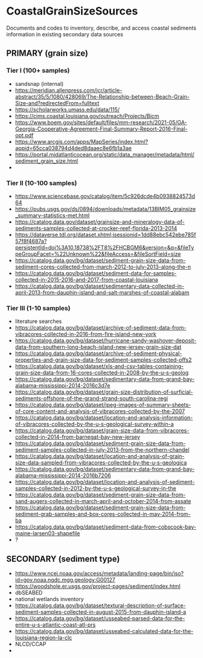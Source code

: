 # CoastalGrainSizeSources
Documents and codes to inventory, describe, and access coastal sediments information in existing secondary data sources

## PRIMARY (grain size)

### Tier I (100+ samples)
* sandsnap (internal)
* https://meridian.allenpress.com/jcr/article-abstract/35/5/1080/428069/The-Relationship-between-Beach-Grain-Size-and?redirectedFrom=fulltext
* https://scholarworks.umass.edu/data/115/
* https://cims.coastal.louisiana.gov/outreach/Projects/Bicm
* https://www.boem.gov/sites/default/files/mm-research/2021-05/GA-Georgia-Cooperative-Agreement-Final-Summary-Report-2016-Final-opt.pdf
* https://www.arcgis.com/apps/MapSeries/index.html?appid=65cca038794d4ded8daaec8e6fb1a3ae
* https://portal.midatlanticocean.org/static/data_manager/metadata/html/sediment_grain_size.html 
* 

### Tier II (10-100 samples)
* https://www.sciencebase.gov/catalog/item/5c926dcde4b0938824573d64
* https://pubs.usgs.gov/ds/0894/downloads/metadata/13BIM05_grainsize_summary-statistics-met.html
* https://catalog.data.gov/dataset/grainsize-and-mineralogy-data-of-sediments-samples-collected-at-crocker-reef-florida-2013-2014
* https://dataverse.tdl.org/dataset.xhtml;jsessionid=1dd88ebc542ebe785f57f8f4687a?persistentId=doi%3A10.18738%2FT8%2FHCBGM6&version=&q=&fileTypeGroupFacet=%22Unknown%22&fileAccess=&fileSortField=size
* https://catalog.data.gov/bg/dataset/sediment-grain-size-data-from-sediment-cores-collected-from-march-2012-to-july-2013-along-the-n
* https://catalog.data.gov/bg/dataset/sediment-data-for-samples-collected-in-2015-2016-and-2017-from-coastal-louisiana
* https://catalog.data.gov/bg/dataset/sedimentary-data-collected-in-april-2013-from-dauphin-island-and-salt-marshes-of-coastal-alabam

### Tier III (1-10 samples)
* literature searches
* https://catalog.data.gov/bg/dataset/archive-of-sediment-data-from-vibracores-collected-in-2016-from-fire-island-new-york
* https://catalog.data.gov/bg/dataset/hurricane-sandy-washover-deposit-data-from-southern-long-beach-island-new-jersey-grain-size-dat
* https://catalog.data.gov/bg/dataset/archive-of-sediment-physical-properties-and-grain-size-data-for-sediment-samples-collected-offs2
* https://catalog.data.gov/bg/dataset/xls-and-csv-tables-containing-grain-size-data-from-16-cores-collected-in-2008-by-the-u-s-geolog
* https://catalog.data.gov/bg/dataset/sedimentary-data-from-grand-bay-alabama-mississippi-2014-2016c3d7e
* https://catalog.data.gov/bg/dataset/grain-size-distribution-of-surficial-sediments-offshore-of-the-grand-strand-south-carolina-regi
* https://catalog.data.gov/bg/dataset/jpeg-images-of-summary-sheets-of-core-content-and-analysis-of-vibracores-collected-by-the-2007
* https://catalog.data.gov/bg/dataset/location-and-analysis-information-of-vibracores-collected-by-the-u-s-geological-survey-within-a
* https://catalog.data.gov/bg/dataset/grain-size-data-from-vibracores-collected-in-2014-from-barnegat-bay-new-jersey
* https://catalog.data.gov/bg/dataset/sediment-grain-size-data-from-sediment-samples-collected-in-july-2013-from-the-northern-chandel
* https://catalog.data.gov/bg/dataset/location-and-analysis-of-grain-size-data-sampled-from-vibracores-collected-by-the-u-s-geologica
* https://catalog.data.gov/bg/dataset/sedimentary-data-from-grand-bay-alabama-mississippi-2014-2016b7206
* https://catalog.data.gov/bg/dataset/location-and-analysis-of-sediment-samples-collected-in-2012-by-the-u-s-geological-survey-in-the
* https://catalog.data.gov/bg/dataset/sediment-grain-size-data-from-sand-augers-collected-in-march-april-and-october-2014-from-assate
* https://catalog.data.gov/bg/dataset/sediment-grain-size-data-from-sediment-grab-samples-and-box-cores-collected-in-may-2014-from-ba
* https://catalog.data.gov/bg/dataset/sediment-data-from-cobscook-bay-maine-larsen03-shapefile
* ?

## SECONDARY (sediment type)

* https://www.ncei.noaa.gov/access/metadata/landing-page/bin/iso?id=gov.noaa.ngdc.mgg.geology:G00127
* https://woodshole.er.usgs.gov/project-pages/sediment/index.html
* dbSEABED
* national wetlands inventory
* https://catalog.data.gov/bg/dataset/textural-description-of-surface-sediment-samples-collected-in-august-2015-from-dauphin-island-a
* https://catalog.data.gov/bg/dataset/usseabed-parsed-data-for-the-entire-u-s-atlantic-coast-atl-prs
* https://catalog.data.gov/bg/dataset/usseabed-calculated-data-for-the-louisiana-region-la-clc
* NLCD/CCAP
* 

